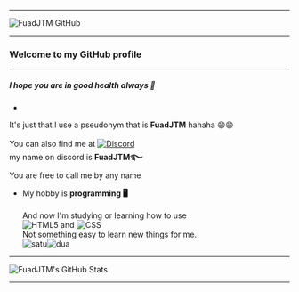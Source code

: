 ***
![FuadJTM GitHub](https://media.discordapp.net/attachments/869449168496758854/874733937740615741/20210811_022014.png)
***
### Welcome to my GitHub profile
***
##### I hope you are in good health always 🤗
*            
It's just that I use a pseudonym that is **FuadJTM** hahaha 😄😄</br></br>You can also find me at [![Discord](https://img.shields.io/badge/Discord-7289DA?size=34?style=for-the-badge&logo=discord&logoColor=white)](https://discord.com/users/626413361185292321)     
my name on discord is **__FuadJTM࿐__**                     
You are free to call me by any name
* My hobby is **programming 🖥️**</br>    
And now I'm studying or learning how to use</br>![HTML5](https://img.shields.io/badge/HTML5-E34F26?size=30?style=for-the-badge&logo=html5&logoColor=white) and ![CSS](https://img.shields.io/badge/CSS-239120?size=30?style=for-the-badge&logo=css3&logoColor=white)     
Not something easy to learn new things for me.</br>
![satu](https://cdn.discordapp.com/emojis/864047487887212545.gif?size=40)![dua](https://cdn.discordapp.com/emojis/864047512791810049.gif?size=40)
***
![FuadJTM's GitHub Stats](https://github-readme-stats.vercel.app/api?username=FuadJTM&show_icons=true&theme=gruvbox)
***
